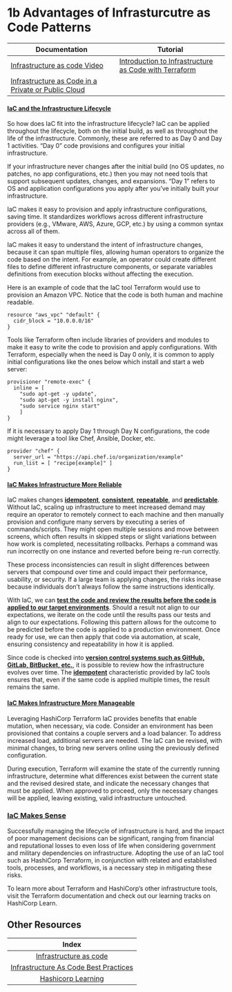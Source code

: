 # 1b Advantages of Infrasturcutre as Code Patterns

| Documentation | Tutorial
| --------------- | -------------- |
|[Infrastructure as code Video](https://www.hashicorp.com/resources/what-is-infrastructure-as-code) | [Introduction to Infrastructure as Code with Terraform](https://learn.hashicorp.com/tutorials/terraform/infrastructure-as-code) 
|[Infrastructure as Code in a Private or Public Cloud](https://www.hashicorp.com/blog/infrastructure-as-code-in-a-private-or-public-cloud)

#### <ins>IaC and the Infrastructure Lifecycle</ins>

So how does IaC fit into the infrastructure lifecycle? IaC can be applied throughout the lifecycle, both on the initial build, as well as throughout the life of the infrastructure. Commonly, these are referred to as Day 0 and Day 1 activities. “Day 0” code provisions and configures your initial infrastructure.

If your infrastructure never changes after the initial build (no OS updates, no patches, no app configurations, etc.) then you may not need tools that support subsequent updates, changes, and expansions. “Day 1” refers to OS and application configurations you apply after you’ve initially built your infrastructure.

IaC makes it easy to provision and apply infrastructure configurations, saving time. It standardizes workflows across different infrastructure providers (e.g., VMware, AWS, Azure, GCP, etc.) by using a common syntax across all of them.

IaC makes it easy to understand the intent of infrastructure changes, because it can span multiple files, allowing human operators to organize the code based on the intent. For example, an operator could create different files to define different infrastructure components, or separate variables definitions from execution blocks without affecting the execution.

Here is an example of code that the IaC tool Terraform would use to provision an Amazon VPC. Notice that the code is both human and machine readable.

```
resource "aws_vpc" "default" {
  cidr_block = "10.0.0.0/16"
}
```

Tools like Terraform often include libraries of providers and modules to make it easy to write the code to provision and apply configurations. With Terraform, especially when the need is Day 0 only, it is common to apply initial configurations like the ones below which install and start a web server:

```
provisioner "remote-exec" {
  inline = [
    "sudo apt-get -y update",
    "sudo apt-get -y install nginx",
    "sudo service nginx start"
    ]
}
```

If it is necessary to apply Day 1 through Day N configurations, the code might leverage a tool like Chef, Ansible, Docker, etc.

```
provider "chef" {
  server_url = "https://api.chef.io/organization/example"
  run_list = [ "recipe[example]" ]
}
```

#### <ins>IaC Makes Infrastructure More Reliable</ins>

IaC makes changes <ins><b>idempotent</ins></b>, <ins><b>consistent</ins></b>, <ins><b>repeatable</ins></b>, and <ins><b>predictable</ins></b>. Without IaC, scaling up infrastructure to meet increased demand may require an operator to remotely connect to each machine and then manually provision and configure many servers by executing a series of commands/scripts. They might open multiple sessions and move between screens, which often results in skipped steps or slight variations between how work is completed, necessitating rollbacks. Perhaps a command was run incorrectly on one instance and reverted before being re-run correctly.

These process inconsistencies can result in slight differences between servers that compound over time and could impact their performance, usability, or security. If a large team is applying changes, the risks increase because individuals don’t always follow the same instructions identically.

With IaC, we can <ins><b>test the code and review the results before the code is applied to our target environments</ins></b>. Should a result not align to our expectations, we iterate on the code until the results pass our tests and align to our expectations. Following this pattern allows for the outcome to be predicted before the code is applied to a production environment. Once ready for use, we can then apply that code via automation, at scale, ensuring consistency and repeatability in how it is applied.

Since code is checked into <ins><b>version control systems such as GitHub, GitLab, BitBucket, etc.</ins></b>, it is possible to review how the infrastructure evolves over time. The <ins><b>idempotent</ins></b> characteristic provided by IaC tools ensures that, even if the same code is applied multiple times, the result remains the same.

#### <ins>IaC Makes Infrastructure More Manageable</ins>
Leveraging HashiCorp Terraform IaC provides benefits that enable mutation, when necessary, via code. Consider an environment has been provisioned that contains a couple servers and a load balancer. To address increased load, additional servers are needed. The IaC can be revised, with minimal changes, to bring new servers online using the previously defined configuration.

During execution, Terraform will examine the state of the currently running infrastructure, determine what differences exist between the current state and the revised desired state, and indicate the necessary changes that must be applied. When approved to proceed, only the necessary changes will be applied, leaving existing, valid infrastructure untouched.

### <ins>IaC Makes Sense</ins>
Successfully managing the lifecycle of infrastructure is hard, and the impact of poor management decisions can be significant, ranging from financial and reputational losses to even loss of life when considering government and military dependencies on infrastructure. Adopting the use of an IaC tool such as HashiCorp Terraform, in conjunction with related and established tools, processes, and workflows, is a necessary step in mitigating these risks.

To learn more about Terraform and HashiCorp’s other infrastructure tools, visit the Terraform documentation and check out our learning tracks on HashiCorp Learn.

## Other Resources

| Index |
|:----------:|
|[Infrastructure as code](https://en.wikipedia.org/w/index.php?title=Infrastructure_as_code&oldid=903249795)
|[Infrastructure As Code Best Practices](https://stackify.com/what-is-infrastructure-as-code-how-it-works-best-practices-tutorials/)|
|[Hashicorp Learning](https://learn.hashicorp.com/)|